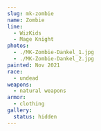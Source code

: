 ```yaml
---
slug: mk-zombie
name: Zombie
line:
  - WizKids
  - Mage Knight
photos:
  - ./MK-Zombie-Dankel_1.jpg
  - ./MK-Zombie-Dankel_2.jpg
painted: Nov 2021
race:
  - undead
weapons:
  - natural weapons
armor:
  - clothing
gallery:
  status: hidden
---
```

